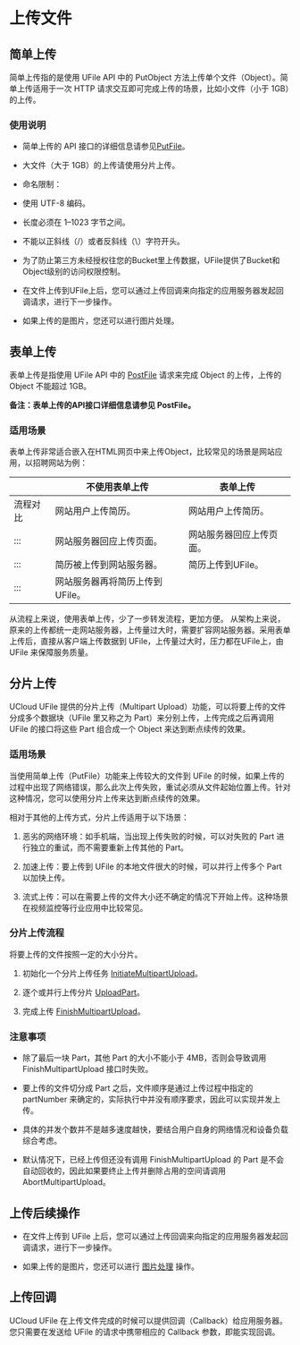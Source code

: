 

# 上传文件

## 简单上传

简单上传指的是使用 UFile API 中的 PutObject 方法上传单个文件（Object）。简单上传适用于一次 HTTP 请求交互即可完成上传的场景，比如小文件（小于 1GB）的上传。

### 使用说明

- 简单上传的 API 接口的详细信息请参见[PutFile](https://docs.ucloud.cn/api/ufile-api/put_file)。

- 大文件（大于 1GB）的上传请使用分片上传。

- 命名限制：

- 使用 UTF-8 编码。

- 长度必须在 1–1023 字节之间。

- 不能以正斜线（/）或者反斜线（\\）字符开头。

- 为了防止第三方未经授权往您的Bucket里上传数据，UFile提供了Bucket和Object级别的访问权限控制。

- 在文件上传到UFile上后，您可以通过上传回调来向指定的应用服务器发起回调请求，进行下一步操作。

- 如果上传的是图片，您还可以进行图片处理。

## 表单上传

表单上传是指使用 UFile API 中的 [PostFile](https://docs.ucloud.cn/api/ufile-api/post_file) 请求来完成 Object 的上传，上传的 Object 不能超过 1GB。

**备注：表单上传的API接口详细信息请参见 PostFile。**

### 适用场景

表单上传非常适合嵌入在HTML网页中来上传Object，比较常见的场景是网站应用，以招聘网站为例：

|            | 不使用表单上传                    | 表单上传 |
| ---------- | --------------------------------- | -------------------------- |
| 流程对比   | 网站用户上传简历。                | 网站用户上传简历。|
| :::           | 网站服务器回应上传页面。          | 网站服务器回应上传页面。 |
| :::           | 简历被上传到网站服务器。          | 简历上传到UFile。|
|  :::          | 网站服务器再将简历上传到UFile。   | |

从流程上来说，使用表单上传，少了一步转发流程，更加方便。
从架构上来说，原来的上传都统一走网站服务器，上传量过大时，需要扩容网站服务器。采用表单上传后，直接从客户端上传数据到 UFile，上传量过大时，压力都在UFile上，由 UFile 来保障服务质量。

## 分片上传

UCloud UFile 提供的分片上传（Multipart Upload）功能，可以将要上传的文件分成多个数据块（UFile 里又称之为 Part）来分别上传，上传完成之后再调用 UFile 的接口将这些 Part 组合成一个 Object 来达到断点续传的效果。


### 适用场景

当使用简单上传（PutFile）功能来上传较大的文件到 UFile 的时候，如果上传的过程中出现了网络错误，那么此次上传失败，重试必须从文件起始位置上传。针对这种情况，您可以使用分片上传来达到断点续传的效果。

相对于其他的上传方式，分片上传适用于以下场景：

1. 恶劣的网络环境：如手机端，当出现上传失败的时候，可以对失败的 Part 进行独立的重试，而不需要重新上传其他的 Part。

2. 加速上传：要上传到 UFile 的本地文件很大的时候，可以并行上传多个 Part 以加快上传。

3. 流式上传：可以在需要上传的文件大小还不确定的情况下开始上传。这种场景在视频监控等行业应用中比较常见。


### 分片上传流程

将要上传的文件按照一定的大小分片。

1. 初始化一个分片上传任务 [InitiateMultipartUpload](https://docs.ucloud.cn/api/ufile-api/initiate_multipart_upload)。

2. 逐个或并行上传分片 [UploadPart](https://docs.ucloud.cn/api/ufile-api/upload_part)。

3. 完成上传 [FinishMultipartUpload](https://docs.ucloud.cn/api/ufile-api/finish_multipart_upload)。


### 注意事项

* 除了最后一块 Part，其他 Part 的大小不能小于 4MB，否则会导致调用 FinishMultipartUpload 接口时失败。

* 要上传的文件切分成 Part 之后，文件顺序是通过上传过程中指定的 partNumber 来确定的，实际执行中并没有顺序要求，因此可以实现并发上传。

* 具体的并发个数并不是越多速度越快，要结合用户自身的网络情况和设备负载综合考虑。

* 默认情况下，已经上传但还没有调用 FinishMultipartUpload 的 Part 是不会自动回收的，因此如果要终止上传并删除占用的空间请调用 AbortMultipartUpload。

## 上传后续操作

* 在文件上传到 UFile 上后，您可以通过上传回调来向指定的应用服务器发起回调请求，进行下一步操作。

* 如果上传的是图片，您还可以进行 [图片处理](/ufile/service/pic) 操作。

## 上传回调

UCloud UFile 在上传文件完成的时候可以提供回调（Callback）给应用服务器。您只需要在发送给 UFile 的请求中携带相应的 Callback 参数，即能实现回调。


